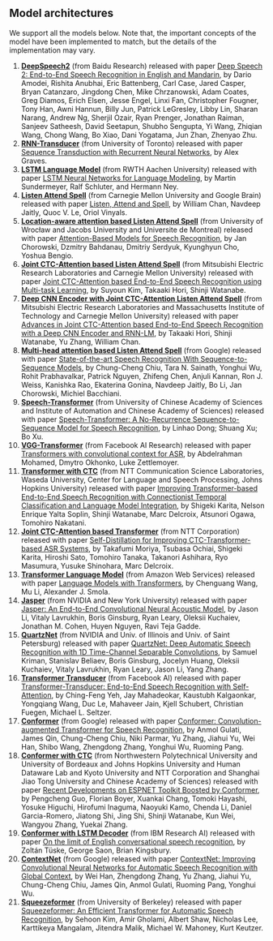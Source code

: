 ## Model architectures  
  
We support all the models below. Note that, the important concepts of the model have been implemented to match, but the details of the implementation may vary.  
  
1. [**DeepSpeech2**](https://openspeech-team.github.io/openspeech/architectures/DeepSpeech2.html) (from Baidu Research) released with paper [Deep Speech 2: End-to-End Speech Recognition in
English and Mandarin](https://arxiv.org/abs/1512.02595.pdf), by Dario Amodei, Rishita Anubhai, Eric Battenberg, Carl Case, Jared Casper, Bryan Catanzaro, Jingdong Chen, Mike Chrzanowski, Adam Coates, Greg Diamos, Erich Elsen, Jesse Engel, Linxi Fan, Christopher Fougner, Tony Han, Awni Hannun, Billy Jun, Patrick LeGresley, Libby Lin, Sharan Narang, Andrew Ng, Sherjil Ozair, Ryan Prenger, Jonathan Raiman, Sanjeev Satheesh, David Seetapun, Shubho Sengupta, Yi Wang, Zhiqian Wang, Chong Wang, Bo Xiao, Dani Yogatama, Jun Zhan, Zhenyao Zhu. 
2. [**RNN-Transducer**](https://openspeech-team.github.io/openspeech/architectures/RNN%20Transducer.html) (from University of Toronto) released with paper [Sequence Transduction with Recurrent Neural Networks](https://arxiv.org/abs/1211.3711.pdf), by Alex Graves.
3. [**LSTM Language Model**](https://openspeech-team.github.io/openspeech/architectures/LSTM%20LM.html) (from RWTH Aachen University) released with paper [LSTM Neural Networks for Language Modeling](http://www-i6.informatik.rwth-aachen.de/publications/download/820/Sundermeyer-2012.pdf), by  Martin Sundermeyer, Ralf Schluter, and Hermann Ney.  
4. [**Listen Attend Spell**](https://openspeech-team.github.io/openspeech/architectures/Listen%20Attend%20Spell.html) (from Carnegie Mellon University and Google Brain) released with paper [Listen, Attend and Spell](https://arxiv.org/abs/1508.01211), by William Chan, Navdeep Jaitly, Quoc V. Le, Oriol Vinyals.  
5. [**Location-aware attention based Listen Attend Spell**](https://openspeech-team.github.io/openspeech/architectures/Listen%20Attend%20Spell.html) (from University of Wrocław and Jacobs University and Universite de Montreal) released with paper [Attention-Based Models for Speech Recognition](https://arxiv.org/abs/1506.07503), by Jan Chorowski, Dzmitry Bahdanau, Dmitriy Serdyuk, Kyunghyun Cho, Yoshua Bengio.  
6. [**Joint CTC-Attention based Listen Attend Spell**](https://openspeech-team.github.io/openspeech/architectures/Listen%20Attend%20Spell.html) (from Mitsubishi Electric Research Laboratories and Carnegie Mellon University) released with paper [Joint CTC-Attention based End-to-End Speech Recognition using Multi-task Learning](https://arxiv.org/abs/1609.06773), by Suyoun Kim, Takaaki Hori, Shinji Watanabe.  
7. [**Deep CNN Encoder with Joint CTC-Attention Listen Attend Spell**](https://openspeech-team.github.io/openspeech/architectures/Listen%20Attend%20Spell.html) (from Mitsubishi Electric Research Laboratories and Massachusetts Institute of Technology and Carnegie Mellon University) released with paper [Advances in Joint CTC-Attention based End-to-End Speech Recognition with a Deep CNN Encoder and RNN-LM](https://arxiv.org/abs/1706.02737), by Takaaki Hori, Shinji Watanabe, Yu Zhang, William Chan.
8. [**Multi-head attention based Listen Attend Spell**](https://openspeech-team.github.io/openspeech/architectures/Listen%20Attend%20Spell.html) (from Google) released with paper [State-of-the-art Speech Recognition With Sequence-to-Sequence Models](https://arxiv.org/abs/1712.01769), by Chung-Cheng Chiu, Tara N. Sainath, Yonghui Wu, Rohit Prabhavalkar, Patrick Nguyen, Zhifeng Chen, Anjuli Kannan, Ron J. Weiss, Kanishka Rao, Ekaterina Gonina, Navdeep Jaitly, Bo Li, Jan Chorowski, Michiel Bacchiani.  
9. [**Speech-Transformer**](https://openspeech-team.github.io/openspeech/architectures/Transformer.html) (from University of Chinese Academy of Sciences and Institute of Automation and Chinese Academy of Sciences) released with paper [Speech-Transformer: A No-Recurrence Sequence-to-Sequence Model for Speech Recognition](https://ieeexplore.ieee.org/document/8462506), by Linhao Dong; Shuang Xu; Bo Xu.
10. [**VGG-Transformer**](https://openspeech-team.github.io/openspeech/architectures/Transformer.html) (from Facebook AI Research) released with paper [Transformers with convolutional context for ASR](https://arxiv.org/abs/1904.11660), by Abdelrahman Mohamed, Dmytro Okhonko, Luke Zettlemoyer.  
11. [**Transformer with CTC**](https://openspeech-team.github.io/openspeech/architectures/Transformer.html) (from NTT Communication Science Laboratories, Waseda University, Center for Language and Speech Processing, Johns Hopkins University) released with paper [Improving Transformer-based End-to-End Speech Recognition with Connectionist Temporal Classification and Language Model Integration](https://www.isca-speech.org/archive/Interspeech_2019/pdfs/1938.pdf), by Shigeki Karita, Nelson Enrique Yalta Soplin, Shinji Watanabe, Marc Delcroix, Atsunori Ogawa, Tomohiro Nakatani.
12. [**Joint CTC-Attention based Transformer**](https://openspeech-team.github.io/openspeech/architectures/Transformer.html) (from NTT Corporation) released with paper [Self-Distillation for Improving CTC-Transformer-based ASR Systems](https://www.isca-speech.org/archive/Interspeech_2020/pdfs/1223.pdf), by Takafumi Moriya, Tsubasa Ochiai, Shigeki Karita, Hiroshi Sato, Tomohiro Tanaka, Takanori Ashihara, Ryo Masumura, Yusuke Shinohara, Marc Delcroix.
13. [**Transformer Language Model**](https://openspeech-team.github.io/openspeech/architectures/Transformer%20LM.html) (from Amazon Web Services) released with paper [Language Models with Transformers](https://arxiv.org/abs/1904.09408), by Chenguang Wang, Mu Li, Alexander J. Smola.
14. [**Jasper**](https://openspeech-team.github.io/openspeech/modules/Encoders.html#module-openspeech.encoders.jasper) (from NVIDIA and New York University) released with paper [Jasper: An End-to-End Convolutional Neural Acoustic Model](https://arxiv.org/pdf/1904.03288.pdf), by Jason Li, Vitaly Lavrukhin, Boris Ginsburg, Ryan Leary, Oleksii Kuchaiev, Jonathan M. Cohen, Huyen Nguyen, Ravi Teja Gadde.   
15. [**QuartzNet**](https://openspeech-team.github.io/openspeech/modules/Encoders.html#module-openspeech.encoders.quartznet) (from NVIDIA and Univ. of Illinois and Univ. of Saint Petersburg) released with paper [QuartzNet: Deep Automatic Speech Recognition with 1D Time-Channel Separable Convolutions](https://arxiv.org/abs/1910.10261.pdf), by Samuel Kriman, Stanislav Beliaev, Boris Ginsburg, Jocelyn Huang, Oleksii Kuchaiev, Vitaly Lavrukhin, Ryan Leary, Jason Li, Yang Zhang.  
16. [**Transformer Transducer**](https://openspeech-team.github.io/openspeech/architectures/Transformer%20Transducer.html) (from Facebook AI) released with paper [Transformer-Transducer:
End-to-End Speech Recognition with Self-Attention](https://arxiv.org/abs/1910.12977.pdf), by Ching-Feng Yeh, Jay Mahadeokar, Kaustubh Kalgaonkar, Yongqiang Wang, Duc Le, Mahaveer Jain, Kjell Schubert, Christian Fuegen, Michael L. Seltzer.  
17. [**Conformer**](https://openspeech-team.github.io/openspeech/architectures/Conformer.html) (from Google) released with paper [Conformer: Convolution-augmented Transformer for Speech Recognition](https://arxiv.org/abs/2005.08100), by Anmol Gulati, James Qin, Chung-Cheng Chiu, Niki Parmar, Yu Zhang, Jiahui Yu, Wei Han, Shibo Wang, Zhengdong Zhang, Yonghui Wu, Ruoming Pang.  
18. [**Conformer with CTC**](https://openspeech-team.github.io/openspeech/architectures/Conformer.html) (from Northwestern Polytechnical University and University of Bordeaux and Johns Hopkins University and Human Dataware Lab and Kyoto University and NTT Corporation and Shanghai Jiao Tong University and  Chinese Academy of Sciences) released with paper [Recent Developments on ESPNET Toolkit Boosted by Conformer](https://arxiv.org/abs/2010.13956.pdf), by Pengcheng Guo, Florian Boyer, Xuankai Chang, Tomoki Hayashi, Yosuke Higuchi, Hirofumi Inaguma, Naoyuki Kamo, Chenda Li, Daniel Garcia-Romero, Jiatong Shi, Jing Shi, Shinji Watanabe, Kun Wei, Wangyou Zhang, Yuekai Zhang.
19. [**Conformer with LSTM Decoder**](https://openspeech-team.github.io/openspeech/architectures/Conformer.html) (from IBM Research AI) released with paper [On the limit of English conversational speech recognition](https://arxiv.org/abs/2105.00982.pdf), by Zoltán Tüske, George Saon, Brian Kingsbury.
20. [**ContextNet**](https://openspeech-team.github.io/openspeech/architectures/ContextNet.html) (from Google) released with paper [ContextNet: Improving Convolutional Neural Networks for Automatic Speech Recognition with Global Context](https://arxiv.org/abs/2005.03191), by Wei Han, Zhengdong Zhang, Yu Zhang, Jiahui Yu, Chung-Cheng Chiu, James Qin, Anmol Gulati, Ruoming Pang, Yonghui Wu.
21. [**Squeezeformer**](https://github.com/openspeech-team/openspeech/blob/main/openspeech/models/squeezeformer/model.py) (from University of Berkeley) released with paper [Squeezeformer: An Efficient Transformer for Automatic Speech Recognition](https://arxiv.org/abs/2206.00888), by Sehoon Kim, Amir Gholami, Albert Shaw, Nicholas Lee, Karttikeya Mangalam, Jitendra Malik, Michael W. Mahoney, Kurt Keutzer.
  
